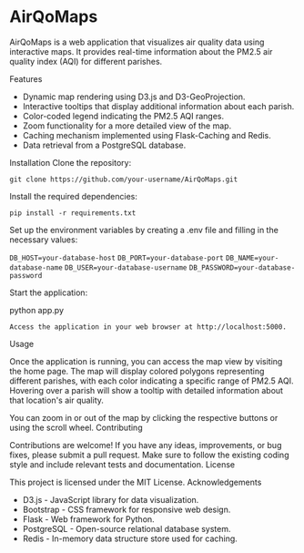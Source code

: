 # AirQoMaps

AirQoMaps is a web application that visualizes air quality data using interactive maps. 
It provides real-time information about the PM2.5 air quality index (AQI) for different parishes.

Features

* Dynamic map rendering using D3.js and D3-GeoProjection.
* Interactive tooltips that display additional information about each parish.
* Color-coded legend indicating the PM2.5 AQI ranges.
* Zoom functionality for a more detailed view of the map.
* Caching mechanism implemented using Flask-Caching and Redis.
* Data retrieval from a PostgreSQL database.

Installation
Clone the repository:

`git clone https://github.com/your-username/AirQoMaps.git`

Install the required dependencies:

`pip install -r requirements.txt`

Set up the environment variables by creating a .env file and filling in the necessary values:

`DB_HOST=your-database-host`
`DB_PORT=your-database-port`
`DB_NAME=your-database-name`
`DB_USER=your-database-username`
`DB_PASSWORD=your-database-password`

Start the application:

python app.py

`Access the application in your web browser at http://localhost:5000.`

Usage

Once the application is running, you can access the map view by visiting the home page. The map will display colored polygons representing different parishes, with each color indicating a specific range of PM2.5 AQI. Hovering over a parish will show a tooltip with detailed information about that location's air quality.

You can zoom in or out of the map by clicking the respective buttons or using the scroll wheel.
Contributing

Contributions are welcome! If you have any ideas, improvements, or bug fixes, please submit a pull request. 
Make sure to follow the existing coding style and include relevant tests and documentation.
License

This project is licensed under the MIT License.
Acknowledgements

* D3.js - JavaScript library for data visualization.
* Bootstrap - CSS framework for responsive web design.
* Flask - Web framework for Python.
* PostgreSQL - Open-source relational database system.
* Redis - In-memory data structure store used for caching.
